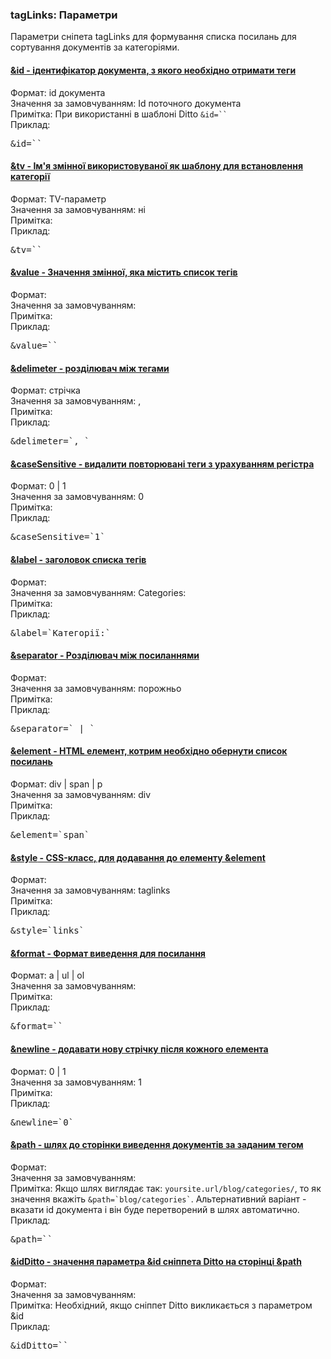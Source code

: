 
<meta http-equiv="Content-Type" content="text/html; charset=utf-8">
<h3>tagLinks: Параметри </h3> 
Параметри сніпета tagLinks для формування списка посилань для сортування документів за категоріями.	
<br>
<div class="panel-group">

<div class="panel panel-default">
<div class="panel-heading">
<h4 class="panel-title"><a class="accordion-toggle" data-toggle="collapse" data-parent="#accordion" href="#collapse1211"><span class="text-bold">&id</span> - ідентифікатор документа, з якого необхідно отримати теги</a></h4>
</div>
<div id="collapse1211" class="panel-collapse collapse">
<div class="panel-body">
<span class="text-bold">Формат:</span> id документа<br>
<span class="text-bold">Значення за замовчуванням:</span> Id поточного документа<br>
<span class="text-bold">Примітка:</span> При використанні в шаблоні Ditto <code>&id=``</code><br>
<span class="text-bold">Приклад:</span>
<pre class="brush: html;">&id=``</pre>
</div>
</div>
</div>

<div class="panel panel-default">
<div class="panel-heading">
<h4 class="panel-title"><a class="accordion-toggle" data-toggle="collapse" data-parent="#accordion" href="#collapse1212"><span class="text-bold">&tv</span> - Ім'я змінної використовуваної як шаблону для встановлення категорії</a></h4>
</div>
<div id="collapse1212" class="panel-collapse collapse">
<div class="panel-body">
<span class="text-bold">Формат:</span> TV-параметр<br>
<span class="text-bold">Значення за замовчуванням:</span> ні<br>
<span class="text-bold">Примітка:</span> <br>
<span class="text-bold">Приклад:</span>
<pre class="brush: html;">&tv=``</pre>
</div>
</div>
</div>

<div class="panel panel-default">
<div class="panel-heading">
<h4 class="panel-title"><a class="accordion-toggle" data-toggle="collapse" data-parent="#accordion" href="#collapse1213"><span class="text-bold">&value</span> - Значення змінної, яка містить список тегів</a></h4>
</div>
<div id="collapse1213" class="panel-collapse collapse">
<div class="panel-body">
<span class="text-bold">Формат:</span> <br>
<span class="text-bold">Значення за замовчуванням:</span> <br>
<span class="text-bold">Примітка:</span> <br>
<span class="text-bold">Приклад:</span>
<pre class="brush: html;">&value=``</pre>
</div>
</div>
</div>

<div class="panel panel-default">
<div class="panel-heading">
<h4 class="panel-title"><a class="accordion-toggle" data-toggle="collapse" data-parent="#accordion" href="#collapse1214"><span class="text-bold">&delimeter</span> - розділювач між тегами</a></h4>
</div>
<div id="collapse1214" class="panel-collapse collapse">
<div class="panel-body">
<span class="text-bold">Формат:</span> стрічка<br>
<span class="text-bold">Значення за замовчуванням:</span> ,<br>
<span class="text-bold">Примітка:</span> <br>
<span class="text-bold">Приклад:</span>
<pre class="brush: html;">&delimeter=`, `</pre>
</div>
</div>
</div>

<div class="panel panel-default">
<div class="panel-heading">
<h4 class="panel-title"><a class="accordion-toggle" data-toggle="collapse" data-parent="#accordion" href="#collapse1215"><span class="text-bold">&caseSensitive</span> - видалити повторювані теги з урахуванням регістра</a></h4>
</div>
<div id="collapse1215" class="panel-collapse collapse">
<div class="panel-body">
<span class="text-bold">Формат:</span> 0 | 1<br>
<span class="text-bold">Значення за замовчуванням:</span> 0<br>
<span class="text-bold">Примітка:</span> <br>
<span class="text-bold">Приклад:</span>
<pre class="brush: html;">&caseSensitive=`1`</pre>
</div>
</div>
</div>

<div class="panel panel-default">
<div class="panel-heading">
<h4 class="panel-title"><a class="accordion-toggle" data-toggle="collapse" data-parent="#accordion" href="#collapse1216"><span class="text-bold">&label</span> - заголовок списка тегів</a></h4>
</div>
<div id="collapse1216" class="panel-collapse collapse">
<div class="panel-body">
<span class="text-bold">Формат:</span> <br>
<span class="text-bold">Значення за замовчуванням:</span> Categories:<br>
<span class="text-bold">Примітка:</span> <br>
<span class="text-bold">Приклад:</span>
<pre class="brush: html;">&label=`Категорії:`</pre>
</div>
</div>
</div>

<div class="panel panel-default">
<div class="panel-heading">
<h4 class="panel-title"><a class="accordion-toggle" data-toggle="collapse" data-parent="#accordion" href="#collapse1217"><span class="text-bold">&separator</span> - Розділювач між посиланнями</a></h4>
</div>
<div id="collapse1217" class="panel-collapse collapse">
<div class="panel-body">
<span class="text-bold">Формат:</span> <br>
<span class="text-bold">Значення за замовчуванням:</span> порожньо<br>
<span class="text-bold">Примітка:</span> <br>
<span class="text-bold">Приклад:</span>
<pre class="brush: html;">&separator=` | `</pre>
</div>
</div>
</div>

<div class="panel panel-default">
<div class="panel-heading">
<h4 class="panel-title"><a class="accordion-toggle" data-toggle="collapse" data-parent="#accordion" href="#collapse1218"><span class="text-bold">&element</span> - HTML елемент, котрим необхідно обернути список посилань</a></h4>
</div>
<div id="collapse1218" class="panel-collapse collapse">
<div class="panel-body">
<span class="text-bold">Формат:</span> div | span | p<br>
<span class="text-bold">Значення за замовчуванням:</span> div<br>
<span class="text-bold">Примітка:</span> <br>
<span class="text-bold">Приклад:</span>
<pre class="brush: html;">&element=`span`</pre>
</div>
</div>
</div>

<div class="panel panel-default">
<div class="panel-heading">
<h4 class="panel-title"><a class="accordion-toggle" data-toggle="collapse" data-parent="#accordion" href="#collapse1219"><span class="text-bold">&style</span> - CSS-класс, для додавання до елементу &element</a></h4>
</div>
<div id="collapse1219" class="panel-collapse collapse">
<div class="panel-body">
<span class="text-bold">Формат:</span> <br>
<span class="text-bold">Значення за замовчуванням:</span> taglinks<br>
<span class="text-bold">Примітка:</span> <br>
<span class="text-bold">Приклад:</span>
<pre class="brush: html;">&style=`links`</pre>
</div>
</div>
</div>

<div class="panel panel-default">
<div class="panel-heading">
<h4 class="panel-title"><a class="accordion-toggle" data-toggle="collapse" data-parent="#accordion" href="#collapse1220"><span class="text-bold">&format</span> - Формат виведення для посилання</a></h4>
</div>
<div id="collapse1220" class="panel-collapse collapse">
<div class="panel-body">
<span class="text-bold">Формат:</span> a | ul | ol<br>
<span class="text-bold">Значення за замовчуванням:</span> <br>
<span class="text-bold">Примітка:</span> <br>
<span class="text-bold">Приклад:</span>
<pre class="brush: html;">&format=``</pre>
</div>
</div>
</div>

<div class="panel panel-default">
<div class="panel-heading">
<h4 class="panel-title"><a class="accordion-toggle" data-toggle="collapse" data-parent="#accordion" href="#collapse1221"><span class="text-bold">&newline</span> - додавати нову стрічку після кожного елемента</a></h4>
</div>
<div id="collapse1221" class="panel-collapse collapse">
<div class="panel-body">
<span class="text-bold">Формат:</span> 0 | 1<br>
<span class="text-bold">Значення за замовчуванням:</span> 1<br>
<span class="text-bold">Примітка:</span> <br>
<span class="text-bold">Приклад:</span>
<pre class="brush: html;">&newline=`0`</pre>
</div>
</div>
</div>

<div class="panel panel-default">
<div class="panel-heading">
<h4 class="panel-title"><a class="accordion-toggle" data-toggle="collapse" data-parent="#accordion" href="#collapse1222"><span class="text-bold">&path</span> - шлях до сторінки виведення документів за заданим тегом</a></h4>
</div>
<div id="collapse1222" class="panel-collapse collapse">
<div class="panel-body">
<span class="text-bold">Формат:</span> <br>
<span class="text-bold">Значення за замовчуванням:</span> <br>
<span class="text-bold">Примітка:</span> Якщо шлях виглядає так: <code>yoursite.url/blog/categories/</code>, то як значення вкажіть <code>&path=`blog/categories`</code>. Альтернативний варіант - вказати id документа і він буде перетворений в шлях автоматично.<br>
<span class="text-bold">Приклад:</span>
<pre class="brush: html;">&path=``</pre>
</div>
</div>
</div>

<div class="panel panel-default">
<div class="panel-heading">
<h4 class="panel-title"><a class="accordion-toggle" data-toggle="collapse" data-parent="#accordion" href="#collapse1223"><span class="text-bold">&idDitto</span> - значення параметра &id сніппета Ditto на сторінці &path</a></h4>
</div>
<div id="collapse1223" class="panel-collapse collapse">
<div class="panel-body">
<span class="text-bold">Формат:</span> <br>
<span class="text-bold">Значення за замовчуванням:</span> <br>
<span class="text-bold">Примітка:</span> Необхідний, якщо сніппет Ditto викликається з параметром &id<br>
<span class="text-bold">Приклад:</span>
<pre class="brush: html;">&idDitto=``</pre>
</div>
</div>
</div>

</div>
